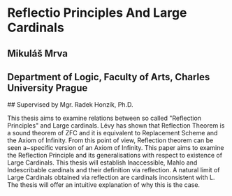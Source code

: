 # Reflectio Principles And Large Cardinals

## Mikuláš Mrva

## Department of Logic, Faculty of Arts, Charles University Prague

## Supervised by Mgr. Radek Honzík, Ph.D.

This thesis aims to examine relations between so called "Reflection Principles" and Large cardinals. Lévy has shown that Reflection Theorem is a sound theorem of ZFC and it is equivalent to Replacement Scheme and the Axiom of Infinity. From this point of view, Reflection theorem can be seen a~specific version of an Axiom of Infinity. This paper aims to examine the Reflection Principle and its generalisations with respect to existence of Large Cardinals. This thesis will establish Inaccessible, Mahlo and Indescribable cardinals and their definition via reflection. A natural limit of Large Cardinals obtained via reflection are cardinals inconsistent with L. The thesis will offer an intuitive explanation of why this is the case.
